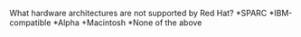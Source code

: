 What hardware architectures are not supported by Red Hat?
*SPARC
*IBM-compatible
*Alpha
+Macintosh
*None of the above
